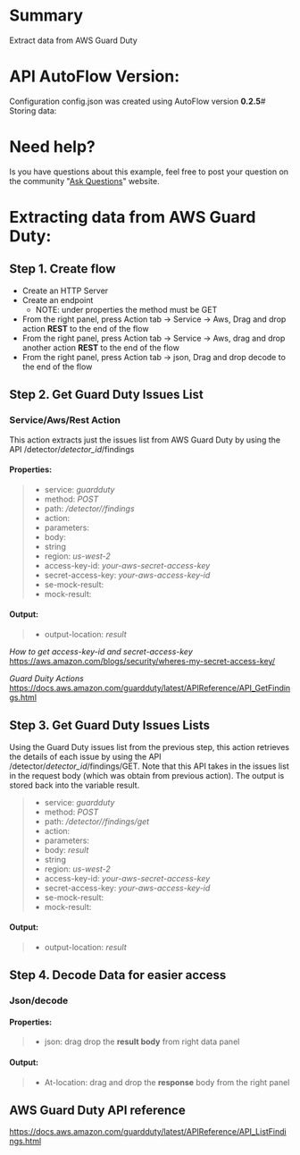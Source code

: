 # Summary
Extract data from AWS Guard Duty

# API AutoFlow Version:
Configuration config.json was created using AutoFlow version __0.2.5__# Storing data:

# Need help?
Is you have questions about this example, feel free to post your question on the community "<a href="https://interactor.com/autoflow/questions" target="_blank">Ask Questions</a>" website.

# Extracting data from AWS Guard Duty:

## Step 1. Create flow
* Create an HTTP Server
* Create an endpoint
  * NOTE: under properties the method must be GET
* From the right panel, press Action tab -> Service -> Aws, Drag and drop action __REST__ to the end of the flow
* From the right panel, press Action tab -> Service -> Aws, drag and drop another action __REST__ to the end of the flow
* From the right panel, press Action tab -> json, Drag and drop decode to the end of the flow

## Step 2. Get Guard Duty Issues List
### Service/Aws/Rest Action
This action extracts just the issues list from AWS Guard Duty by using the API /detector/_detector_id_/findings

#### Properties:
> * service:          _guardduty_
> * method:           _POST_
> * path:             _/detector/<your-detectorId>/findings_
> * action:   
> * parameters:
> * body:
> * string
> * region:           _us-west-2_
> * access-key-id:    _your-aws-secret-access-key_
> * secret-access-key: _your-aws-access-key-id_
> * se-mock-result:
> * mock-result:

#### Output:
> * output-location:   _result_

_How to get access-key-id and secret-access-key_
https://aws.amazon.com/blogs/security/wheres-my-secret-access-key/

_Guard Duity Actions_
https://docs.aws.amazon.com/guardduty/latest/APIReference/API_GetFindings.html

## Step 3. Get Guard Duty Issues Lists
Using the Guard Duty issues list from the previous step, this action retrieves the details of each issue by using the API /detector/_detector_id_/findings/GET.
Note that this API takes in the issues list in the request body (which was obtain from previous action).
The output is stored back into the variable result.

> * service:          _guardduty_
> * method:           _POST_
> * path:             _/detector/<your-detectorId>/findings/get_
> * action:   
> * parameters:
> * body:             _result_
> * string
> * region:           _us-west-2_
> * access-key-id:    _your-aws-secret-access-key_
> * secret-access-key: _your-aws-access-key-id_
> * se-mock-result:
> * mock-result:

#### Output:
> * output-location:   _result_


## Step 4. Decode Data for easier access
### Json/decode
#### Properties:
> * json: drag drop the __result body__ from right data panel

#### Output:
> * At-location: drag and drop the __response__ body from the right panel


## AWS Guard Duty API reference

https://docs.aws.amazon.com/guardduty/latest/APIReference/API_ListFindings.html
